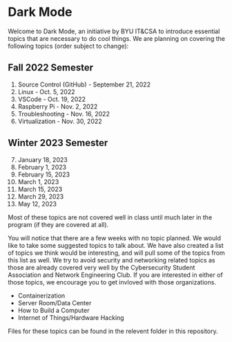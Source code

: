 # Dark Mode

Welcome to Dark Mode, an initiative by BYU IT&CSA to introduce essential topics that are necessary to do cool things. We are planning on covering the following topics (order subject to change):

## Fall 2022 Semester

1. Source Control (GitHub) - September 21, 2022
2. Linux - Oct. 5, 2022
3. VSCode - Oct. 19, 2022
4. Raspberry Pi - Nov. 2, 2022
5. Troubleshooting - Nov. 16, 2022
6. Virtualization - Nov. 30, 2022

## Winter 2023 Semester

7. January 18, 2023
8. February 1, 2023
9. February 15, 2023
10. March 1, 2023
11. March 15, 2023
12. March 29, 2023
13. May 12, 2023

Most of these topics are not covered well in class until much later in the program (if they are covered at all).

You will notice that there are a few weeks with no topic planned. We would like to take some suggested topics to talk about. We have also created a list of topics we think would be interesting, and will pull some of the topics from this list as well. We try to avoid security and networking related topics as those are already covered very well by the Cybersecurity Student Association and Network Engineering Club. If you are interested in either of those topics, we encourage you to get invloved with those organizations.

* Containerization
* Server Room/Data Center
* How to Build a Computer
* Internet of Things/Hardware Hacking

Files for these topics can be found in the relevent folder in this repository.
